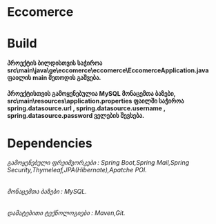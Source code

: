 # Eccomerce

# Build
#### პროექტის ბილდისთვის საჭიროა src\main\java\ge\eccomerce\eccomerce\EccomerceApplication.java ფაილის main მეთოდის გაშვება.
#### პროექტისთვის გამოყენებულია MySQL მონაცემთა ბაზები, src\main\resources\application.properties ფაილში საჭიროა spring.datasource.url , spring.datasource.username , spring.datasource.password ველების შევსება.

# Dependencies
###### გამოყენებული ფრეიმვორკები : Spring Boot,Spring Mail,Spring Security,Thymeleaf,JPA(Hibernate),Apatche POI.
###### მონაცემთა ბაზები : MySQL.
###### დამატებითი ტექნოლოგიები : Maven,Git.
